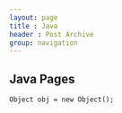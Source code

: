 ```yaml
---
layout: page
title : Java
header : Post Archive
group: navigation
---
```


## Java Pages

	Object obj = new Object();